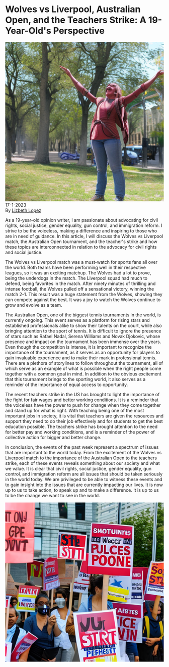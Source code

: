 # Wolves vs Liverpool, Australian Open, and the Teachers Strike: A 19-Year-Old's Perspective

![](../images/69.png)
\
17-1-2023\
By [Lizbeth Lopez](../authors/10.md)


As a 19-year-old opinion writer, I am passionate about advocating for civil rights, social justice, gender equality, gun control, and immigration reform. I strive to be the voiceless, making a difference and inspiring to those who are in need of guidance. In this article, I will discuss the Wolves vs Liverpool match, the Australian Open tournament, and the teacher's strike and how these topics are interconnected in relation to the advocacy for civil rights and social justice.


The Wolves vs Liverpool match was a must-watch for sports fans all over the world. Both teams have been performing well in their respective leagues, so it was an exciting matchup. The Wolves had a lot to prove, being the underdogs in the match. The Liverpool squad had much to defend, being favorites in the match. After ninety minutes of thrilling and intense football, the Wolves pulled off a sensational victory, winning the match 2-1. This result was a huge statement from the Wolves, showing they can compete against the best. It was a joy to watch the Wolves continue to grow and evolve as a team.


The Australian Open, one of the biggest tennis tournaments in the world, is currently ongoing. This event serves as a platform for rising stars and established professionals alike to show their talents on the court, while also bringing attention to the sport of tennis. It is difficult to ignore the presence of stars such as Rafael Nadal, Serena Williams and Novak Djokovic, whose presence and impact on the tournament has been immense over the years. Even though the competition is intense, it is important to recognize the importance of the tournament, as it serves as an opportunity for players to gain invaluable experience and to make their mark in professional tennis. There are a plethora of storylines to follow throughout the tournament, all of which serve as an example of what is possible when the right people come together with a common goal in mind. In addition to the obvious excitement that this tournament brings to the sporting world, it also serves as a reminder of the importance of equal access to opportunity.


The recent teachers strike in the US has brought to light the importance of the fight for fair wages and better working conditions. It is a reminder that the voiceless have the power to push for change when they come together and stand up for what is right. With teaching being one of the most important jobs in society, it is vital that teachers are given the resources and support they need to do their job effectively and for students to get the best education possible. The teachers strike has brought attention to the need for better pay and working conditions, and is a reminder of the power of collective action for bigger and better change.


In conclusion, the events of the past week represent a spectrum of issues that are important to the world today. From the excitement of the Wolves vs Liverpool match to the importance of the Australian Open to the teachers strike, each of these events reveals something about our society and what we value. It is clear that civil rights, social justice, gender equality, gun control, and immigration reform are all issues that should be taken seriously in the world today. We are privileged to be able to witness these events and to gain insight into the issues that are currently impacting our lives. It is now up to us to take action, to speak up and to make a difference. It is up to us to be the change we want to see in the world.


![Teachers on strike, picket signs, solidarity, diverse group, urban setting, high-quality.](../images/70.png)



